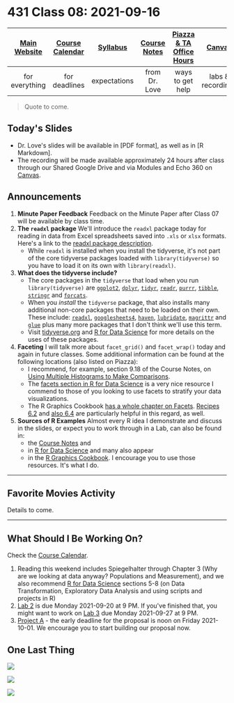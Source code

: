 # 431 Class 08: 2021-09-16

[Main Website](https://thomaselove.github.io/431/) | [Course Calendar](https://thomaselove.github.io/431/calendar.html) | [Syllabus](https://thomaselove.github.io/431-2021-syllabus/) | [Course Notes](https://thomaselove.github.io/431-notes/) | [Piazza & TA Office Hours](https://thomaselove.github.io/431/contact.html) | [Canvas](https://canvas.case.edu) | [Data and Code](https://github.com/THOMASELOVE/431-data)
:-----------: | :--------------: | :----------: | :---------: | :-------------: | :-----------: | :------------:
for everything | for deadlines | expectations | from Dr. Love | ways to get help | labs & recordings | for downloads

> Quote to come.

## Today's Slides

- Dr. Love's slides will be available in [PDF format], as well as in [R Markdown].
- The recording will be made available approximately 24 hours after class through our Shared Google Drive and via Modules and Echo 360 on [Canvas](https://canvas.case.edu).

## Announcements

1. **Minute Paper Feedback** Feedback on the Minute Paper after Class 07 will be available by class time.
2. **The `readxl` package** We'll introduce the `readxl` package today for reading in data from Excel spreadsheets saved into `.xls` or `xlsx` formats. Here's a link to the [readxl package description](https://readxl.tidyverse.org/). 
    - While `readxl` is installed when you install the tidyverse, it's not part of the core tidyverse packages loaded with `library(tidyverse)` so you have to load it on its own with `library(readxl)`.
3. **What does the tidyverse include?** 
    - The core packages in the `tidyverse` that load when you run `library(tidyverse)` are [`ggplot2`](https://ggplot2.tidyverse.org/), [`dplyr`](https://dplyr.tidyverse.org/), [`tidyr`](https://tidyr.tidyverse.org/), [`readr`](https://readr.tidyverse.org/), [`purrr`](https://purrr.tidyverse.org/), [`tibble`](https://tibble.tidyverse.org/), [`stringr`](https://stringr.tidyverse.org/) and [`forcats`](https://forcats.tidyverse.org/).
    - When you *install* the `tidyverse` package, that also installs many additional non-core packages that need to be loaded on their own. These include: [`readxl`](https://readxl.tidyverse.org/), [`googlesheets4`](https://googlesheets4.tidyverse.org/), [`haven`](https://haven.tidyverse.org/), [`lubridate`](https://lubridate.tidyverse.org/), [`magrittr`](https://magrittr.tidyverse.org/) and [`glue`](https://github.com/tidyverse/glue) plus many more packages that I don't think we'll use this term.
    - Visit [tidyverse.org](https://www.tidyverse.org/) and [R for Data Science](https://r4ds.had.co.nz/) for more details on the uses of these packages.
4. **Faceting** I will talk more about `facet_grid()` and `facet_wrap()` today and again in future classes. Some additional information can be found at the following locations (also listed on Piazza): 
    - I recommend, for example, section 9.18 of the Course Notes, on [Using Multiple Histograms to Make Comparisons](https://thomaselove.github.io/431-notes/NYFS-Study.html?q=face#using-multiple-histograms-to-make-comparisons).
    - The [facets section in R for Data Science](https://r4ds.had.co.nz/data-visualisation.html?q=facets#facets) is a very nice resource I commend to those of you looking to use facets to stratify your data visualizations.
    - The R Graphics Cookbook [has a whole chapter on Facets](https://r-graphics.org/chapter-facet). [Recipes 6.2](https://r-graphics.org/recipe-distribution-multi-hist) and [also 6.4](https://r-graphics.org/recipe-distribution-multi-density) are particularly helpful in this regard, as well.
5. **Sources of R Examples** Almost every R idea I demonstrate and discuss in the slides, or expect you to work through in a Lab, can also be found in:
    - the [Course Notes](https://thomaselove.github.io/431-notes/) and 
    - in [R for Data Science](https://r4ds.had.co.nz/) and many also appear 
    - in the [R Graphics Cookbook](https://r-graphics.org/). I encourage you to use those resources. It's what I do.

--------------

## Favorite Movies Activity

Details to come.

---------------

## What Should I Be Working On?

Check the [Course Calendar](https://thomaselove.github.io/431/calendar.html).

1. Reading this weekend includes Spiegelhalter through Chapter 3 (Why are we looking at data anyway? Populations and Measurement), and we also recommend [R for Data Science](https://r4ds.had.co.nz/) sections 5-8 (on Data Transformation, Exploratory Data Analysis and using scripts and projects in R)
2. [Lab 2](https://github.com/THOMASELOVE/431-2021/tree/main/labs/lab02) is due Monday 2021-09-20 at 9 PM. If you've finished that, you might want to work on [Lab 3](https://github.com/THOMASELOVE/431-2021/tree/main/labs/lab03) due Monday 2021-09-27 at 9 PM.
3. [Project A](https://thomaselove.github.io/431-2021-projectA/) - the early deadline for the proposal is noon on Friday 2021-10-01. We encourage you to start building our proposal now.

## One Last Thing

![](https://github.com/THOMASELOVE/431-2021/blob/main/classes/class08/images/nyt1.PNG)

![](https://github.com/THOMASELOVE/431-2021/blob/main/classes/class08/images/nyt2.PNG)

![](https://github.com/THOMASELOVE/431-2021/blob/main/classes/class08/images/nyt3.PNG)
